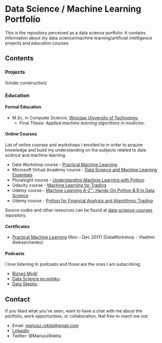 # Data Science / Machine Learning Portfolio

This is the repository perceived as a data science portfolio. It contains information about my data science/machine learning/artificial intelligence projects and education courses.

## Contents

### Projects

(Under construction)

### Education

#### Formal Education

* M.Sc. in Computer Science, [Wroclaw University of Technology](http://pwr.edu.pl/)
  * Final Thesis: *Applied machine learning algorithms in medicine*.

#### Online Courses

List of online courses and workshops I enrolled to in order to acquire knowledge and build my understanding on the subjects related to data science and machine learning.

* Data Workshop course - [Practical Machine Learning](http://dataworkshop.eu/).
* Microsoft Virtual Academy course - [Data Science and Machine Learning Essentials](https://mva.microsoft.com/en-us/training-courses/data-science-and-machine-learning-essentials-14100)
* Pluralsight course - [Understanding Machine Learning with Python](https://www.pluralsight.com/courses/python-understanding-machine-learning)
* Udacity course - [Machine Learning for Trading](https://eu.udacity.com/course/machine-learning-for-trading--ud501)
* Udemy course - [Machine Learning A-Z™: Hands-On Python & R In Data Science](https://www.udemy.com/machinelearning/)
* Udemy course - [Python for Financial Analysis and Algorithmic Trading](https://www.udemy.com/python-for-finance-and-trading-algorithms/)

Source codes and other resources can be found at [data-science-courses](https://github.com/mariuszrokita/data-science-courses) repository.

#### Certificates

* [Practical Machine Learning](https://drive.google.com/drive/folders/1QqYO5Db7CGICBQFvbr8RJxnPphDxyUeh) (Nov - Dec 2017) (DataWorkshop - Vladimir Alekseichenko)

#### Podcasts

I love listening to podcasts and those are the ones I am subscribing:

* [Biznes Myśli](https://itunes.apple.com/us/podcast/biznes-my%C5%9Bli/id1215290277?mt=2)
* [Data Science po polsku](https://itunes.apple.com/pl/podcast/data-science-po-polsku/id1212135978?mt=2)
* [Data Skeptic](https://itunes.apple.com/pl/podcast/data-skeptic/id890348705?mt=2)

## Contact

If you liked what you've seen, want to have a chat with me about the portfolio, work opportunities, or collaboration, feel free to reach me out:

* Email: mariusz.rokita@gmail.com
* [LinkedIn](https://www.linkedin.com/in/mariuszrokita/)
* Twitter: @MariuszRokita
